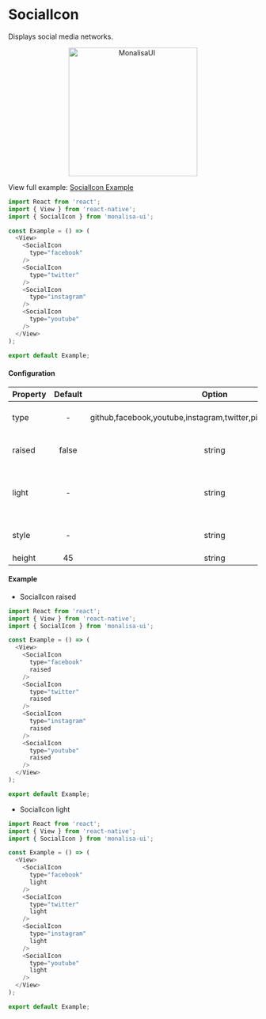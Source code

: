 # SocialIcon

Displays social media networks.

<p align="center">
  <img
	  src="https://raw.githubusercontent.com/tuantvk/monalisa-ui/master/assets/monalisaui-socialicon.png"
		alt="MonalisaUI"
		width="260">
</p>

View full example: [SocialIcon Example](https://github.com/tuantvk/monalisa-ui/blob/master/example/SocialIcon/index.js)

```javascript
import React from 'react';
import { View } from 'react-native';
import { SocialIcon } from 'monalisa-ui';

const Example = () => (
  <View>
    <SocialIcon
      type="facebook"
    />
    <SocialIcon
      type="twitter"
    />
    <SocialIcon
      type="instagram"
    />
    <SocialIcon
      type="youtube"
    />
  </View>
);

export default Example;
```

#### Configuration

| Property      | Default       | Option    | Description  |
| ------------- |:-------------:|:---------:|:------------:|
| type          | -             | github,facebook,youtube,instagram,twitter,pinterest,linkedin,vimeo | Social media type **required** |
| raised        | false         | string    | Adds a drop shadow |
| light         | -             | string    | Background to white and icon to primary color |
| style         | -             | string    | Style for the SocialIcon |
| height        | 45            | string    | Height icon |


#### Example

- SocialIcon raised

```javascript
import React from 'react';
import { View } from 'react-native';
import { SocialIcon } from 'monalisa-ui';

const Example = () => (
  <View>
    <SocialIcon
      type="facebook"
      raised
    />
    <SocialIcon
      type="twitter"
      raised
    />
    <SocialIcon
      type="instagram"
      raised
    />
    <SocialIcon
      type="youtube"
      raised
    />
  </View>
);

export default Example;
```

- SocialIcon light

```javascript
import React from 'react';
import { View } from 'react-native';
import { SocialIcon } from 'monalisa-ui';

const Example = () => (
  <View>
    <SocialIcon
      type="facebook"
      light
    />
    <SocialIcon
      type="twitter"
      light
    />
    <SocialIcon
      type="instagram"
      light
    />
    <SocialIcon
      type="youtube"
      light
    />
  </View>
);

export default Example;
```